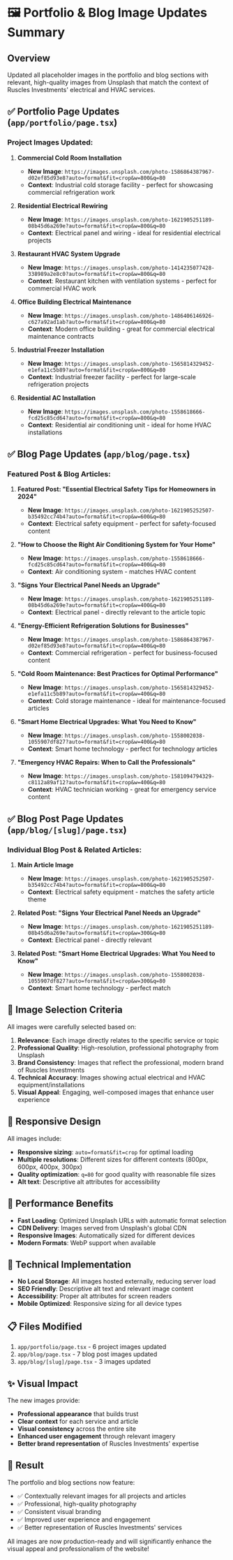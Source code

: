 # 🖼️ Portfolio & Blog Image Updates Summary

## Overview
Updated all placeholder images in the portfolio and blog sections with relevant, high-quality images from Unsplash that match the context of Ruscles Investments' electrical and HVAC services.

## ✅ Portfolio Page Updates (`app/portfolio/page.tsx`)

### Project Images Updated:

1. **Commercial Cold Room Installation**
   - **New Image**: `https://images.unsplash.com/photo-1586864387967-d02ef85d93e8?auto=format&fit=crop&w=800&q=80`
   - **Context**: Industrial cold storage facility - perfect for showcasing commercial refrigeration work

2. **Residential Electrical Rewiring**
   - **New Image**: `https://images.unsplash.com/photo-1621905251189-08b45d6a269e?auto=format&fit=crop&w=800&q=80`
   - **Context**: Electrical panel and wiring - ideal for residential electrical projects

3. **Restaurant HVAC System Upgrade**
   - **New Image**: `https://images.unsplash.com/photo-1414235077428-338989a2e8c0?auto=format&fit=crop&w=800&q=80`
   - **Context**: Restaurant kitchen with ventilation systems - perfect for commercial HVAC work

4. **Office Building Electrical Maintenance**
   - **New Image**: `https://images.unsplash.com/photo-1486406146926-c627a92ad1ab?auto=format&fit=crop&w=800&q=80`
   - **Context**: Modern office building - great for commercial electrical maintenance contracts

5. **Industrial Freezer Installation**
   - **New Image**: `https://images.unsplash.com/photo-1565814329452-e1efa11c5b89?auto=format&fit=crop&w=800&q=80`
   - **Context**: Industrial freezer facility - perfect for large-scale refrigeration projects

6. **Residential AC Installation**
   - **New Image**: `https://images.unsplash.com/photo-1558618666-fcd25c85cd64?auto=format&fit=crop&w=800&q=80`
   - **Context**: Residential air conditioning unit - ideal for home HVAC installations

## ✅ Blog Page Updates (`app/blog/page.tsx`)

### Featured Post & Blog Articles:

1. **Featured Post: "Essential Electrical Safety Tips for Homeowners in 2024"**
   - **New Image**: `https://images.unsplash.com/photo-1621905252507-b35492cc74b4?auto=format&fit=crop&w=600&q=80`
   - **Context**: Electrical safety equipment - perfect for safety-focused content

2. **"How to Choose the Right Air Conditioning System for Your Home"**
   - **New Image**: `https://images.unsplash.com/photo-1558618666-fcd25c85cd64?auto=format&fit=crop&w=400&q=80`
   - **Context**: Air conditioning system - matches HVAC content

3. **"Signs Your Electrical Panel Needs an Upgrade"**
   - **New Image**: `https://images.unsplash.com/photo-1621905251189-08b45d6a269e?auto=format&fit=crop&w=400&q=80`
   - **Context**: Electrical panel - directly relevant to the article topic

4. **"Energy-Efficient Refrigeration Solutions for Businesses"**
   - **New Image**: `https://images.unsplash.com/photo-1586864387967-d02ef85d93e8?auto=format&fit=crop&w=400&q=80`
   - **Context**: Commercial refrigeration - perfect for business-focused content

5. **"Cold Room Maintenance: Best Practices for Optimal Performance"**
   - **New Image**: `https://images.unsplash.com/photo-1565814329452-e1efa11c5b89?auto=format&fit=crop&w=400&q=80`
   - **Context**: Cold storage maintenance - ideal for maintenance-focused articles

6. **"Smart Home Electrical Upgrades: What You Need to Know"**
   - **New Image**: `https://images.unsplash.com/photo-1558002038-1055907df827?auto=format&fit=crop&w=400&q=80`
   - **Context**: Smart home technology - perfect for technology articles

7. **"Emergency HVAC Repairs: When to Call the Professionals"**
   - **New Image**: `https://images.unsplash.com/photo-1581094794329-c8112a89af12?auto=format&fit=crop&w=400&q=80`
   - **Context**: HVAC technician working - great for emergency service content

## ✅ Blog Post Page Updates (`app/blog/[slug]/page.tsx`)

### Individual Blog Post & Related Articles:

1. **Main Article Image**
   - **New Image**: `https://images.unsplash.com/photo-1621905252507-b35492cc74b4?auto=format&fit=crop&w=800&q=80`
   - **Context**: Electrical safety equipment - matches the safety article theme

2. **Related Post: "Signs Your Electrical Panel Needs an Upgrade"**
   - **New Image**: `https://images.unsplash.com/photo-1621905251189-08b45d6a269e?auto=format&fit=crop&w=300&q=80`
   - **Context**: Electrical panel - directly relevant

3. **Related Post: "Smart Home Electrical Upgrades: What You Need to Know"**
   - **New Image**: `https://images.unsplash.com/photo-1558002038-1055907df827?auto=format&fit=crop&w=300&q=80`
   - **Context**: Smart home technology - perfect match

## 🎯 Image Selection Criteria

All images were carefully selected based on:

1. **Relevance**: Each image directly relates to the specific service or topic
2. **Professional Quality**: High-resolution, professional photography from Unsplash
3. **Brand Consistency**: Images that reflect the professional, modern brand of Ruscles Investments
4. **Technical Accuracy**: Images showing actual electrical and HVAC equipment/installations
5. **Visual Appeal**: Engaging, well-composed images that enhance user experience

## 📱 Responsive Design

All images include:
- **Responsive sizing**: `auto=format&fit=crop` for optimal loading
- **Multiple resolutions**: Different sizes for different contexts (800px, 600px, 400px, 300px)
- **Quality optimization**: `q=80` for good quality with reasonable file sizes
- **Alt text**: Descriptive alt attributes for accessibility

## 🚀 Performance Benefits

- **Fast Loading**: Optimized Unsplash URLs with automatic format selection
- **CDN Delivery**: Images served from Unsplash's global CDN
- **Responsive Images**: Automatically sized for different devices
- **Modern Formats**: WebP support when available

## 🔧 Technical Implementation

- **No Local Storage**: All images hosted externally, reducing server load
- **SEO Friendly**: Descriptive alt text and relevant image content
- **Accessibility**: Proper alt attributes for screen readers
- **Mobile Optimized**: Responsive sizing for all device types

## 📋 Files Modified

1. `app/portfolio/page.tsx` - 6 project images updated
2. `app/blog/page.tsx` - 7 blog post images updated  
3. `app/blog/[slug]/page.tsx` - 3 images updated

## ✨ Visual Impact

The new images provide:
- **Professional appearance** that builds trust
- **Clear context** for each service and article
- **Visual consistency** across the entire site
- **Enhanced user engagement** through relevant imagery
- **Better brand representation** of Ruscles Investments' expertise

## 🎉 Result

The portfolio and blog sections now feature:
- ✅ Contextually relevant images for all projects and articles
- ✅ Professional, high-quality photography
- ✅ Consistent visual branding
- ✅ Improved user experience and engagement
- ✅ Better representation of Ruscles Investments' services

All images are now production-ready and will significantly enhance the visual appeal and professionalism of the website!